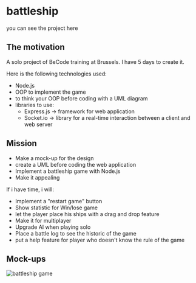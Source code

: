 # battleship

you can see the project here

## The motivation

A solo project of BeCode training at Brussels. I have 5 days to create it.

Here is the following technologies used:
- Node.js
- OOP to implement the game
- to think your OOP before coding with a UML diagram
- libraries to use:
  + Express.js -> framework for web application
  + Socket.io ->  library for a real-time interaction between a client and web server

## Mission

- Make a mock-up for the design
- create a UML before coding the web application
- Implement a battleship game with Node.js
- Make it appealing

If i have time, i will:
- Implement a "restart game" button
- Show statistic for Win/lose game
- let the player place his ships with a drag and drop feature
- Make it for multiplayer
- Upgrade AI when playing solo
- Place a battle log to see the historic of the game
- put a help feature for player who doesn't know the rule of the game

## Mock-ups

![battleship game][mock-ups]

[mock-ups]: plublic/img/mock-ups.png